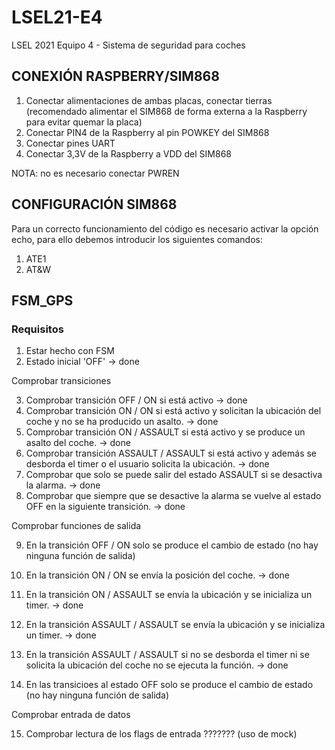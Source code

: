# LSEL21-E4
LSEL 2021 Equipo 4 - Sistema de seguridad para coches


## CONEXIÓN  RASPBERRY/SIM868

1. Conectar alimentaciones de ambas placas, conectar tierras (recomendado alimentar el SIM868 de forma externa a la Raspberry para evitar quemar la placa)
2. Conectar PIN4 de la Raspberry al pin POWKEY del SIM868
3. Conectar pines UART
4. Conectar 3,3V de la Raspberry a VDD del SIM868

NOTA: no es necesario conectar PWREN

## CONFIGURACIÓN SIM868

Para un correcto funcionamiento del código es necesario activar la opción echo, para ello debemos introducir los siguientes comandos:

1. ATE1
2. AT&W

## FSM_GPS

### Requisitos

1. Estar hecho con FSM
2. Estado inicial 'OFF' -> done

Comprobar transiciones

3. Comprobar transición OFF / ON si está activo -> done 
4. Comprobar transición ON / ON si está activo y solicitan la ubicación del coche y no se ha producido un asalto.  -> done 
5. Comprobar transición ON / ASSAULT si está activo y se produce un asalto del coche. -> done 
6. Comprobar transición ASSAULT / ASSAULT si está activo y además se desborda el timer o el usuario solicita la ubicación. -> done
7. Comprobar que solo se puede salir del estado ASSAULT si se desactiva la alarma. -> done
8. Comprobar que siempre que se desactive la alarma se vuelve al estado OFF en la siguiente transición. -> done

Comprobar funciones de salida

9.  En la transición OFF / ON solo se produce el cambio de estado (no hay ninguna función de salida) 
10. En la transición ON / ON se envía la posición del coche. -> done
11. En la transición ON / ASSAULT se envía la ubicación y se inicializa un timer. -> done

12. En la transición ASSAULT / ASSAULT se envía la ubicación y se inicializa un timer. -> done
13. En la transición ASSAULT / ASSAULT si no se desborda el timer ni se solicita la ubicación del coche no se ejecuta la función. -> done

14. En las transicioes al estado OFF solo se produce el cambio de estado (no hay ninguna función de salida)

Comprobar entrada de datos 

15. Comprobar lectura de los flags de entrada ??????? (uso de mock)
